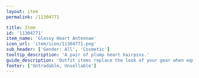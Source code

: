 ```yaml
---
layout: item
permalink: /11304771

title: Item
id: '11304771'
item_name: 'Glossy Heart Antennae'
icon_url: 'item/icon/11304771.png'
sub_header: ['Gender: All', 'Cosmetic']
tooltip_description: 'A pair of plump heart hairpins.'
guide_description: 'Outfit items replace the look of your gear when equipped.'
footer: ['Untradable, Unsellable']
---
```

